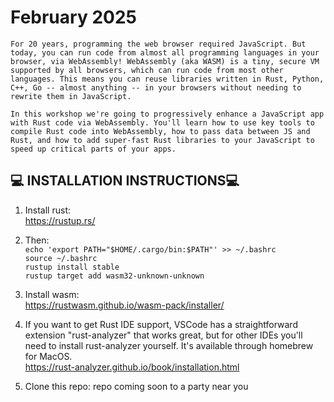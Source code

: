 # February 2025

`For 20 years, programming the web browser required JavaScript. But today, you can run code from almost all programming languages in your browser, via WebAssembly! WebAssembly (aka WASM) is a tiny, secure VM supported by all browsers, which can run code from most other languages. This means you can reuse libraries written in Rust, Python, C++, Go -- almost anything -- in your browsers without needing to rewrite them in JavaScript.`

`In this workshop we're going to progressively enhance a JavaScript app with Rust code via WebAssembly. You'll learn how to use key tools to compile Rust code into WebAssembly, how to pass data between JS and Rust, and how to add super-fast Rust libraries to your JavaScript to speed up critical parts of your apps.`

## :computer: INSTALLATION INSTRUCTIONS:computer:  



1. Install rust:  
https://rustup.rs/

2. Then:  
`echo 'export PATH="$HOME/.cargo/bin:$PATH"' >> ~/.bashrc`  
`source ~/.bashrc`  
`rustup install stable`   
`rustup target add wasm32-unknown-unknown`  

3. Install wasm:  
https://rustwasm.github.io/wasm-pack/installer/

4. If you want to get Rust IDE support, VSCode has a straightforward extension "rust-analyzer" that works great, but for other IDEs you'll need to install rust-analyzer yourself. It's available through homebrew for MacOS.  
https://rust-analyzer.github.io/book/installation.html  

5. Clone this repo:
repo coming soon to a party near you

